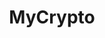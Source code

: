 ---
blog: https://medium.com/mycrypto
codehost: https://github.com/MyCryptoHQ
facebook: https://facebook.com/mycryptoHQ
linkedin: https://linkedin.com/company/mycrypto
logohandle: mycrypto
sort: mycrypto
title: MyCrypto
twitter: https://x.com/mycrypto
website: https://mycrypto.com/
---